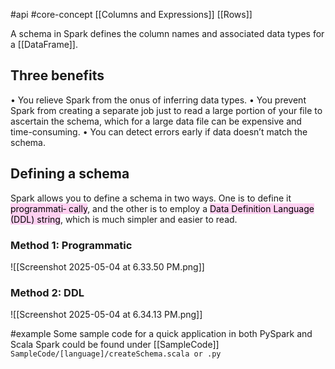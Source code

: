 #api #core-concept 
[[Columns and Expressions]]
[[Rows]]

A schema in Spark defines the column names and associated data types for a [[DataFrame]].

## Three benefits

• You relieve Spark from the onus of inferring data types.
• You prevent Spark from creating a separate job just to read a large portion of
your file to ascertain the schema, which for a large data file can be expensive and
time-consuming.
• You can detect errors early if data doesn’t match the schema.


## Defining a schema

Spark allows you to define a schema in two ways. One is to define it <mark style="background: #FFB8EBA6;">programmati‐ cally</mark>, and the other is to employ a <mark style="background: #FFB8EBA6;">Data Definition Language (DDL) string</mark>, which is much simpler and easier to read.

### Method 1: Programmatic
![[Screenshot 2025-05-04 at 6.33.50 PM.png]]

### Method 2: DDL
![[Screenshot 2025-05-04 at 6.34.13 PM.png]]

#example 
Some sample code for a quick application in both PySpark and Scala Spark could be found under [[SampleCode]] `SampleCode/[language]/createSchema.scala or .py`
